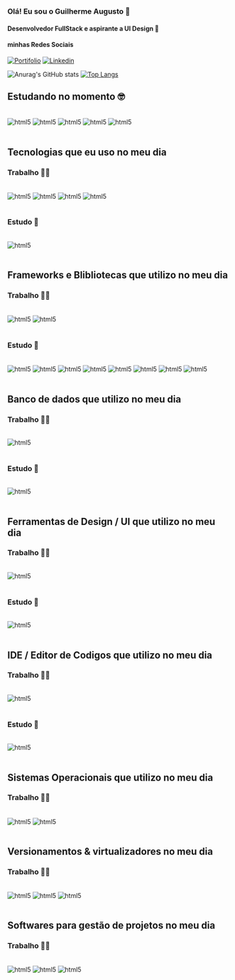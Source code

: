 ### Olá! Eu sou o Guilherme Augusto 👋 
#### Desenvolvedor FullStack e aspirante a UI Design 🎨

#### minhas Redes Sociais
[![Portifolio](https://img.shields.io/badge/-Behance-blue?style=for-the-badge&logo=behance&logoColor=white)]()
[![Linkedin](https://img.shields.io/badge/LinkedIn-0077B5?style=for-the-badge&logo=linkedin&logoColor=white)](https://www.linkedin.com/in/guilherme-silva1911)

![Anurag's GitHub stats](https://github-readme-stats.vercel.app/api?username=guilhermea19&show_icons=true&theme=tokyonight)
[![Top Langs](https://github-readme-stats.vercel.app/api/top-langs/?username=guilhermea19&hide_progress=false)](https://github.com/guilhermea19)

## Estudando no momento 🤓
<div style="display: inline_block"><br/>
    <img align="center" alt="html5" src="https://img.shields.io/badge/JavaScript-F7DF1E?style=for-the-badge&logo=javascript&logoColor=black"/>
    <img align="center" alt="html5" src="https://img.shields.io/badge/Figma-F24E1E?style=for-the-badge&logo=figma&logoColor=white"/>
    <img align="center" alt="html5" src="https://img.shields.io/badge/Sass-CC6699?style=for-the-badge&logo=sass&logoColor=white"/>
        <img align="center" alt="html5" src="https://img.shields.io/badge/vite-%23646CFF.svg?style=for-the-badge&logo=vite&logoColor=white"/>
    <img align="center" alt="html5" src="https://img.shields.io/badge/react-%2320232a.svg?style=for-the-badge&logo=react&logoColor=%2361DAFB"/>
</div><br/>

## Tecnologias que eu uso no meu dia

### Trabalho 👨‍💻
<div style="display: inline_block"><br/>
    <img align="center" alt="html5" src="https://img.shields.io/badge/HTML5-E34F26?style=for-the-badge&logo=html5&logoColor=white"/>
    <img align="center" alt="html5" src="https://img.shields.io/badge/CSS3-1572B6?style=for-the-badge&logo=css3&logoColor=white"/>
    <img align="center" alt="html5" src="https://img.shields.io/badge/JavaScript-F7DF1E?style=for-the-badge&logo=javascript&logoColor=black"/>
    <img align="center" alt="html5" src="https://img.shields.io/badge/PHP-777BB4?style=for-the-badge&logo=php&logoColor=white"/>
</div><br/>

### Estudo 📖
<div style="display: inline_block"><br/>
 <img align="center" alt="html5" src="https://img.shields.io/badge/typescript-%23007ACC.svg?style=for-the-badge&logo=typescript&logoColor=white"/>
</div><br/>

## Frameworks e Blibliotecas que utilizo no meu dia

### Trabalho 👨‍💻
<div style="display: inline_block"><br/>
    <img align="center" alt="html5" src="https://img.shields.io/badge/Vue.js-35495E?style=for-the-badge&logo=vue.js&logoColor=4FC08D"/>
    <img align="center" alt="html5" src="https://img.shields.io/badge/Bootstrap-563D7C?style=for-the-badge&logo=bootstrap&logoColor=white"/>
</div><br/>

### Estudo 📖
<div style="display: inline_block"><br/>
    <img align="center" alt="html5" src="https://img.shields.io/badge/Sass-CC6699?style=for-the-badge&logo=sass&logoColor=white"/>
    <img align="center" alt="html5" src="https://img.shields.io/badge/styled--components-DB7093?style=for-the-badge&logo=styled-components&logoColor=white"/>
    <img align="center" alt="html5" src="https://img.shields.io/badge/Material--UI-0081CB?style=for-the-badge&logo=material-ui&logoColor=white"/>
    <img align="center" alt="html5" src="https://img.shields.io/badge/bulma-00D0B1?style=for-the-badge&logo=bulma&logoColor=white"/>
    <img align="center" alt="html5" src="https://img.shields.io/badge/Quasar-16B7FB?style=for-the-badge&logo=quasar&logoColor=black"/>
    <img align="center" alt="html5" src="https://img.shields.io/badge/Vuetify-1867C0?style=for-the-badge&logo=vuetify&logoColor=AEDDFF"/>
    <img align="center" alt="html5" src="https://img.shields.io/badge/vite-%23646CFF.svg?style=for-the-badge&logo=vite&logoColor=white"/>
    <img align="center" alt="html5" src="https://img.shields.io/badge/react-%2320232a.svg?style=for-the-badge&logo=react&logoColor=%2361DAFB"/>
</div><br/>

## Banco de dados que utilizo no meu dia

### Trabalho 👨‍💻

<div style="display: inline_block"><br/>
    <img align="center" alt="html5" src="https://img.shields.io/badge/PostgreSQL-316192?style=for-the-badge&logo=postgresql&logoColor=white"/>
</div><br/>

### Estudo 📖

<div style="display: inline_block"><br/>
    <img align="center" alt="html5" src="https://img.shields.io/badge/MongoDB-%234ea94b.svg?style=for-the-badge&logo=mongodb&logoColor=white"/>    
</div><br/>

## Ferramentas de Design / UI que utilizo no meu dia

### Trabalho 👨‍💻

<div style="display: inline_block"><br/>
    <img align="center" alt="html5" src="https://img.shields.io/badge/Figma-F24E1E?style=for-the-badge&logo=figma&logoColor=white"/>
</div><br/>

### Estudo 📖

<div style="display: inline_block"><br/>
    <img align="center" alt="html5" src="https://img.shields.io/badge/Adobe%20XD-470137?style=for-the-badge&logo=Adobe%20XD&logoColor=#FF61F6"/>
</div><br/>

## IDE / Editor de Codigos que utilizo no meu dia

### Trabalho 👨‍💻
<div style="display: inline_block"><br/>
<img align="center" alt="html5" src="https://img.shields.io/badge/phpstorm-143?style=for-the-badge&logo=phpstorm&logoColor=black&color=black&labelColor=darkorchid"/>
</div><br/>

### Estudo 📖
<div style="display: inline_block"><br/>
<img align="center" alt="html5" src="https://img.shields.io/badge/Visual_Studio_Code-0078D4?style=for-the-badge&logo=visual%20studio%20code&logoColor=white"/>
</div><br/>

## Sistemas Operacionais que utilizo no meu dia

### Trabalho 👨‍💻
<div style="display: inline_block"><br/>
<img align="center" alt="html5" src="https://img.shields.io/badge/Windows%2011-%230079d5.svg?style=for-the-badge&logo=Windows%2011&logoColor=white"/>
<img align="center" alt="html5" src="https://img.shields.io/badge/Ubuntu-E95420?style=for-the-badge&logo=ubuntu&logoColor=white"/>
</div><br/>

## Versionamentos & virtualizadores no meu dia

### Trabalho 👨‍💻
<div style="display: inline_block"><br/>
<img align="center" alt="html5" src="https://img.shields.io/badge/docker-%230db7ed.svg?style=for-the-badge&logo=docker&logoColor=white"/>
<img align="center" alt="html5" src="https://img.shields.io/badge/git-%23F05033.svg?style=for-the-badge&logo=git&logoColor=white"/>
<img align="center" alt="html5" src="https://img.shields.io/badge/gitlab-%23181717.svg?style=for-the-badge&logo=gitlab&logoColor=white"/>
</div><br/>

## Softwares para gestão de projetos no meu dia

### Trabalho 👨‍💻

<div style="display: inline_block"><br/>
<img align="center" alt="html5" src="https://img.shields.io/badge/jira-%230A0FFF.svg?style=for-the-badge&logo=jira&logoColor=white"/>
<img align="center" alt="html5" src="https://img.shields.io/badge/Notion-%23000000.svg?style=for-the-badge&logo=notion&logoColor=white"/>
<img align="center" alt="html5" src="https://img.shields.io/badge/Trello-%23026AA7.svg?style=for-the-badge&logo=Trello&logoColor=white"/>
</div><br/>
